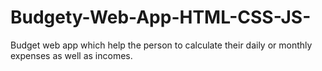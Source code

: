 # Budgety-Web-App-HTML-CSS-JS-
Budget web app which help the person to calculate their daily or monthly expenses as well as incomes.
